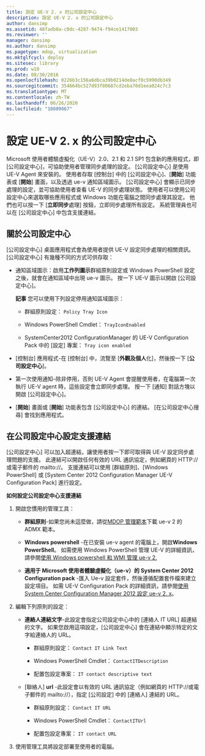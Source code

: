```yaml
---
title: 設定 UE-V 2. x 的公司設定中心
description: 設定 UE-V 2. x 的公司設定中心
author: dansimp
ms.assetid: 48fadb0a-c0dc-4287-9474-f94ce1417003
ms.reviewer: ''
manager: dansimp
ms.author: dansimp
ms.pagetype: mdop, virtualization
ms.mktglfcycl: deploy
ms.sitesec: library
ms.prod: w10
ms.date: 08/30/2016
ms.openlocfilehash: 0226b3c156a6d6ca39b0214de8acf0c5990db349
ms.sourcegitcommit: 354664bc527d93f80687cd2eba70d1eea024c7c3
ms.translationtype: MT
ms.contentlocale: zh-TW
ms.lasthandoff: 06/26/2020
ms.locfileid: "10809867"
---
```

# 設定 UE-V 2. x 的公司設定中心


Microsoft 使用者體驗虛擬化（UE-V）2.0、2.1 和 2.1 SP1 包含新的應用程式，即 [公司設定中心]，可協助使用者管理同步處理的設定。 [公司設定中心] 是使用 UE-V Agent 來安裝的。 使用者存取 [控制台] 中的 [公司設定中心]、[**開始**] 功能表或 [**開始**] 畫面，以及透過 ue-v 通知區域圖示。 [公司設定中心] 會顯示已同步處理的設定，並可協助使用者查看 UE-V 的同步處理狀態。 使用者可以使用公司設定中心來選取哪些應用程式或 Windows 功能在電腦之間同步處理其設定。 他們也可以按一下 [**立即同步**處理] 按鈕，立即同步處理所有設定。 系統管理員也可以在 [公司設定中心] 中包含支援連結。

## 關於公司設定中心


[公司設定中心] 桌面應用程式會為使用者提供 UE-V 設定同步處理的相關資訊。 [公司設定中心] 有幾種不同的方式可供存取：

-   通知區域圖示：啟用**工作列圖示**群組原則設定或 Windows PowerShell 設定之後，就會在通知區域中出現 ue-v 圖示。 按一下 UE-V 圖示以開啟 [公司設定中心]。

    **記事** 您可以使用下列設定停用通知區域圖示：

    -   群組原則設定： `Policy Tray Icon`

    -   Windows PowerShell Cmdlet： `TrayIconEnabled`

    -   SystemCenter2012 ConfigurationManager 的 UE-V Configuration Pack 中的 [設定] 專案： `Tray icon enabled`

     

-   [控制台] 應用程式-在 [控制台] 中，流覽至 [**外觀及個人**化]，然後按一下 [**公司設定中心**]。

-   第一次使用通知–除非停用，否則 UE-V Agent 會提醒使用者，在電腦第一次執行 UE-V agent 時，這些設定會立即同步處理。 按一下 [通知] 對話方塊以開啟 [公司設定中心]。

-   [**開始**] 畫面或 [**開始**] 功能表包含 [公司設定中心] 的連結。 [在公司設定中心搜尋] 會找到應用程式。

## 在公司設定中心設定支援連結


[公司設定中心] 可以加入超連結，讓使用者按一下即可取得與 UE-V 設定同步處理問題的支援。 此連結可以開啟任何有效的 URL 通訊協定，例如網頁的 HTTP://或電子郵件的 mailto://。 支援連結可以使用 [群組原則]、[Windows PowerShell] 或 [System Center 2012 Configuration Manager UE-V Configuration Pack] 進行設定。

**如何設定公司設定中心支援連結**

1.  開啟您慣用的管理工具：

    -   **群組原則**-如果您尚未這麼做，請從[MDOP 管理範本](https://go.microsoft.com/fwlink/p/?LinkId=393941)下載 ue-v 2 的 ADMX 範本。

    -   **Windows powershell** -在已安裝 ue-v agent 的電腦上，開啟**Windows PowerShell**。 如需使用 Windows PowerShell 管理 UE-V 的詳細資訊，請參閱[使用 Windows powershell 和 WMI 管理 ue-v 2.](administering-ue-v-2x-with-windows-powershell-and-wmi-both-uevv2.md)

    -   **適用于 Microsoft 使用者體驗虛擬化（ue-v）的 System Center 2012 Configuration pack** -匯入 Ue-v 設定套件，然後遵循配置套件檔來建立設定項目。 如需 UE-V Configuration Pack 的詳細資訊，請參閱[使用 System Center Configuration Manager 2012 設定 ue-v 2. x](configuring-ue-v-2x-with-system-center-configuration-manager-2012-both-uevv2.md)。

2.  編輯下列原則的設定：

    -   **連絡人連結文字**-此設定會指定公司設定中心中的 [連絡人 IT URL] 超連結的文字。 如果您啟用這項設定，[公司設定中心] 會在連結中顯示特定的文字給連絡人的 URL。

        -   群組原則設定： `Contact IT Link Text`

        -   Windows PowerShell Cmdlet： `ContactITDescription`

        -   配置包設定專案： `IT contact descriptive text`

    -   [聯絡人] **url** -此設定會以有效的 URL 通訊協定（例如網頁的 HTTP://或電子郵件的 mailto://），指定 [公司設定] 中的 [連絡人] 連結的 URL。

        -   群組原則設定： `Contact IT URL`

        -   Windows PowerShell Cmdlet： `ContactITUrl`

        -   配置包設定專案： `IT contact URL`

3.  使用管理工具將設定部署至使用者的電腦。






 

 





